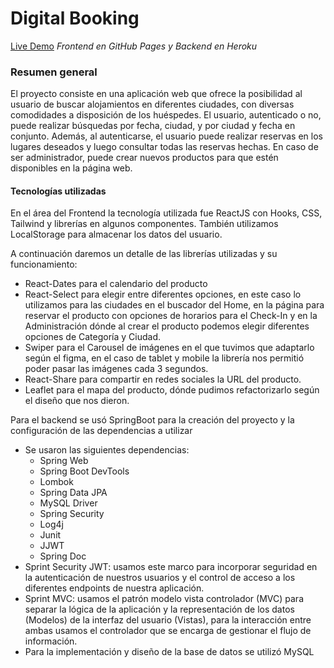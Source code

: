 # Digital Booking
[Live Demo](https://barbimt.github.io/digitalBooking-web/ "Demo") 
*Frontend en GitHub Pages y Backend en Heroku*

### Resumen general 
El proyecto consiste en una aplicación web que ofrece la posibilidad al usuario de buscar alojamientos en diferentes ciudades, con diversas comodidades a disposición de los huéspedes. El usuario, autenticado o no, puede realizar búsquedas por fecha, ciudad, y por ciudad y fecha en conjunto. Además, al autenticarse, el usuario puede realizar reservas en los lugares deseados y luego consultar todas las reservas hechas. En caso de ser administrador, puede crear nuevos productos para que estén disponibles en la página web.

#### Tecnologías utilizadas
En el área del Frontend la tecnología utilizada fue ReactJS con Hooks, CSS, Tailwind y librerías en algunos componentes.
También utilizamos LocalStorage para almacenar los datos del usuario.

A continuación daremos un detalle de las librerías utilizadas y su funcionamiento:

- React-Dates para el calendario del producto
- React-Select para elegir entre diferentes opciones, en este caso lo utilizamos para las ciudades en el buscador del Home, en la página para reservar el producto con opciones de horarios para el Check-In y en la Administración dónde al crear el producto podemos elegir diferentes opciones de Categoría y Ciudad.
- Swiper para el Carousel de imágenes en el que tuvimos que adaptarlo según el figma, en el caso de tablet y mobile la librería nos permitió poder pasar las imágenes cada 3 segundos.
- React-Share para compartir en redes sociales la URL del producto.
- Leaflet para el mapa del producto, dónde pudimos refactorizarlo según el diseño que nos dieron.

Para el backend se usó SpringBoot para la creación del proyecto y la configuración de las dependencias a utilizar
- Se usaron las siguientes dependencias:
	- Spring Web
	- Spring Boot DevTools
	- Lombok
	- Spring Data JPA
	- MySQL Driver
	- Spring Security
	- Log4j
	- Junit
	- JJWT
	- Spring Doc
- Sprint Security JWT: usamos este marco para incorporar seguridad en la autenticación de nuestros usuarios y el control de acceso a los diferentes endpoints de nuestra aplicación.
- Sprint MVC: usamos el patrón modelo vista controlador (MVC) para separar la lógica de la aplicación y la representación de los datos (Modelos) de la interfaz del usuario (Vistas), para la interacción entre ambas usamos el controlador que se encarga de gestionar el flujo de información.
- Para la implementación y diseño de la base de datos se utilizó MySQL
